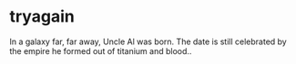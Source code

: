 # tryagain
In a galaxy far, far away, Uncle Al was born.
The date is still celebrated by the empire
he formed out of titanium and blood..
